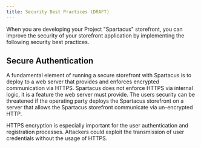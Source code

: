 ```yaml
---
title: Security Best Practices (DRAFT)
---
```


When you are developing your Project "Spartacus" storefront, you can improve the security of your storefront application by implementing the following security best practices.

## Secure Authentication

A fundamental element of running a secure storefront with Spartacus is to deploy to a web server that provides and enforces encrypted communication via HTTPS. Spartacus does not enforce HTTPS via internal logic, it is a feature the web server must provide. The users security can be threatened if the operating party deploys the Spartacus storefront on a server that allows the Spartacus storefront communicate via un-encrypted HTTP.

HTTPS encryption is especially important for the user authentication and registration processes. Attackers could exploit the transmission of user credentials without the usage of HTTPS.
